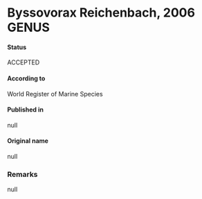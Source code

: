 Byssovorax Reichenbach, 2006 GENUS
=======

#### Status
ACCEPTED

#### According to
World Register of Marine Species

#### Published in
null

#### Original name
null

### Remarks
null